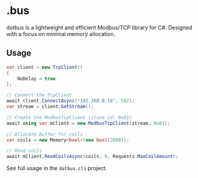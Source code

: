 # .bus
dotbus is a lightweight and efficient Modbus/TCP library for C#. 
Designed with a focus on minimal memory allocation.

## Usage
```csharp
var client = new TcpClient()
{
    NoDelay = true
};

// Connect the TcpClient
await client.ConnectAsync("192.168.0.10", 502);
var stream = client.GetStream();

// Create the ModbusTcpClient (slave id: 0x01)
await using var mClient = new ModbusTcpClient(stream, 0x01);

// Allocate buffer for coils
var coils = new Memory<bool>(new bool[2000]);

// Read coils
await mClient.ReadCoilsAsync(coils, 0, Requests.MaxCoilAmount);
```

See full usage in the ```dotbus.cli``` project.